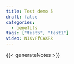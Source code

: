 ```yaml
---
title: Test demo 5
draft: false
categories:
  - benefits
tags: ["test5", "test1"]
video: N1XvFfCAXRk
---
```


{{< generateNotes >}}
